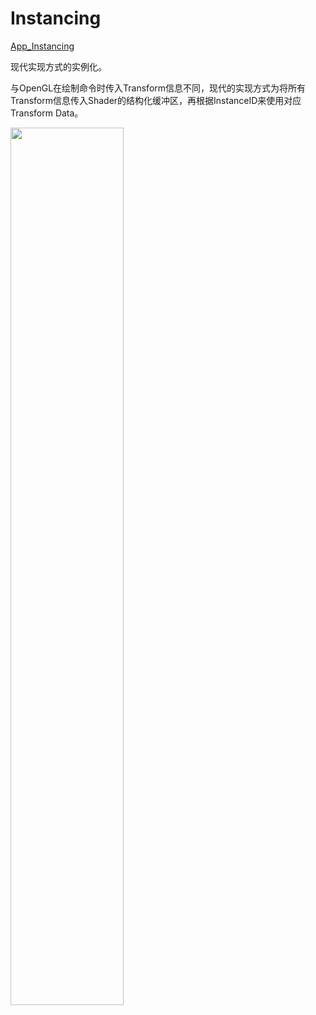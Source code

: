 # Instancing  

[App_Instancing](./App_Instancing.cpp)  

现代实现方式的实例化。  

与OpenGL在绘制命令时传入Transform信息不同，现代的实现方式为将所有Transform信息传入Shader的结构化缓冲区，再根据InstanceID来使用对应Transform Data。  

<image src="https://user-images.githubusercontent.com/57032017/183898419-e87c19a5-67df-4366-9412-0b2df6098f1d.gif" width="60%">  
